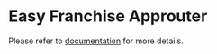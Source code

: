 # Easy Franchise Approuter

Please refer to [documentation](../../documentation/explore/approuter/README.md) for more details.
